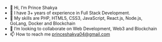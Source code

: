 - 👋 Hi, I’m Prince Shakya
- 👀 I have 3+ years of experience in Full Stack Development.
- 🌱 My skills are PHP, HTML5, CSS3, JavaScript, React.js, Node.js, GoLang, Docker and Blockchain
- 💞️ I’m looking to collaborate on Web Development, Web3 and Blockchain
- 📫 How to reach me princeshakya04@gmail.com

<!---
Princeshakya04/Princeshakya04 is a ✨ special ✨ repository because its `README.md` (this file) appears on your GitHub profile.
You can click the Preview link to take a look at your changes.
--->
